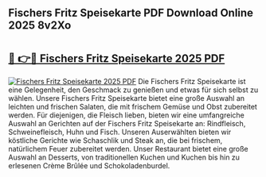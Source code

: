 ## Fischers Fritz Speisekarte PDF Download Online 2025 8v2Xo

# <h2><a href="http://gc6y9i.nevu.top/?p=Fischers+Fritz+Speisekarte">🔗 👉🔴 Fischers Fritz Speisekarte 2025 PDF</a></h2>

[![Fischers Fritz Speisekarte 2025 PDF](https://i.imgur.com/dBaPXMq.png)](http://gc6y9i.nevu.top/?p=Fischers+Fritz+Speisekarte)
Die Fischers Fritz Speisekarte ist eine Gelegenheit, den Geschmack zu genießen und etwas für sich selbst zu wählen. Unsere Fischers Fritz Speisekarte bietet eine große Auswahl an leichten und frischen Salaten, die mit frischem Gemüse und Obst zubereitet werden. Für diejenigen, die Fleisch lieben, bieten wir eine umfangreiche Auswahl an Gerichten auf der Fischers Fritz Speisekarte an: Rindfleisch, Schweinefleisch, Huhn und Fisch. Unseren Auserwählten bieten wir köstliche Gerichte wie Schaschlik und Steak an, die bei frischem, natürlichem Feuer zubereitet werden. Unser Restaurant bietet eine große Auswahl an Desserts, von traditionellen Kuchen und Kuchen bis hin zu erlesenen Crème Brûlée und Schokoladenburdel.
